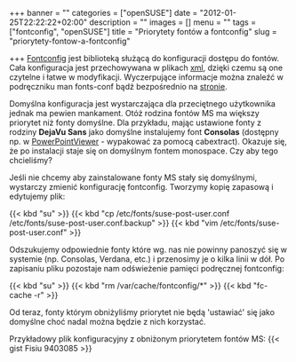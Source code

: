 +++
banner = ""
categories = ["openSUSE"]
date = "2012-01-25T22:22:22+02:00"
description = ""
images = []
menu = ""
tags = ["fontconfig", "openSUSE"]
title = "Priorytety fontów a fontconfig"
slug = "priorytety-fontow-a-fontconfig"

+++
[Fontconfig](http://www.freedesktop.org/wiki/Software/fontconfig) jest biblioteką służącą do konfiguracji dostępu do fontów. Cała konfiguracja jest przechowywana w plikach [xml](http://pl.wikipedia.org/wiki/XML), dzięki czemu są one czytelne i łatwe w modyfikacji. Wyczerpujące informacje można znaleźć w podręczniku man fonts-conf bądź bezpośrednio na [stronie](http://www.freedesktop.org/software/fontconfig/fontconfig-user.html).

Domyślna konfiguracja jest wystarczająca dla przeciętnego użytkownika jednak ma pewien mankament. Otóż rodzina fontów MS ma większy priorytet niż fonty domyślne. Dla przykładu, mając ustawione fonty z rodziny **DejaVu Sans** jako domyślne instalujemy font **Consolas** (dostępny np. w [PowerPointViewer](http://download.microsoft.com/download/E/6/7/E675FFFC-2A6D-4AB0-B3EB-27C9F8C8F696/PowerPointViewer.exe) - wypakować za pomocą cabextract). Okazuje się, że po instalacji staje się on domyślnym fontem monospace. Czy aby tego chcieliśmy?

Jeśli nie chcemy aby zainstalowane fonty MS stały się domyślnymi, wystarczy zmienić konfigurację fontconfig. Tworzymy kopię zapasową i edytujemy plik:

{{< kbd "su" >}}
{{< kbd "cp /etc/fonts/suse-post-user.conf /etc/fonts/suse-post-user.conf.backup" >}}
{{< kbd "vim /etc/fonts/suse-post-user.conf" >}}

Odszukujemy odpowiednie fonty które wg. nas nie powinny panoszyć się w systemie (np. Consolas, Verdana, etc.) i przenosimy je o kilka linii w dół. Po zapisaniu pliku pozostaje nam odświeżenie pamięci podręcznej fontconfig:

{{< kbd "su" >}}
{{< kbd "rm /var/cache/fontconfig/*" >}}
{{< kbd "fc-cache -r" >}}

Od teraz, fonty którym obniżyliśmy priorytet nie będą 'ustawiać' się jako domyślne choć nadal można będzie z nich korzystać.

Przykładowy plik konfiguracyjny z obniżonym priorytetem fontów MS: {{< gist Fisiu 9403085 >}}
